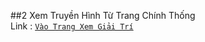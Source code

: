 ##2 Xem Truyền Hình Từ Trang Chính Thống </br>
Link : <a href="https://trancuongpro.github.io/xemtivi/ " target="_blank">`Vào Trang Xem Giải Trí`</a>
